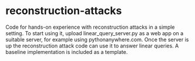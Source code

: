 # reconstruction-attacks
Code for hands-on experience with reconstruction attacks in a simple setting. To start using it, upload linear_query_server.py as a web app on a suitable server, for example using pythonanywhere.com. Once the server is up the reconstruction attack code can use it to answer linear queries. A baseline implementation is included as a template.
